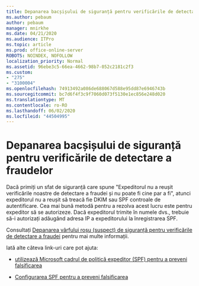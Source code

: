 ```yaml
---
title: Depanarea bacșișului de siguranță pentru verificările de detectare a fraudelor
ms.author: pebaum
author: pebaum
manager: mnirkhe
ms.date: 04/21/2020
ms.audience: ITPro
ms.topic: article
ms.prod: office-online-server
ROBOTS: NOINDEX, NOFOLLOW
localization_priority: Normal
ms.assetid: 96ebe3c5-66ea-4662-98b7-052c2181c2f3
ms.custom:
- "275"
- "3100004"
ms.openlocfilehash: 74913492a086de688067d588e95dd87e6946743b
ms.sourcegitcommit: bc7d6f4f3c9f7060d073f5130e1ec856e248d020
ms.translationtype: MT
ms.contentlocale: ro-RO
ms.lasthandoff: 06/02/2020
ms.locfileid: "44504995"
---
```

# <a name="troubleshooting-the-safety-tip-for-fraud-detection-checks"></a>Depanarea bacșișului de siguranță pentru verificările de detectare a fraudelor

Dacă primiți un sfat de siguranță care spune "Expeditorul nu a reușit verificările noastre de detectare a fraudei și nu poate fi cine par a fi", atunci expeditorul nu a reușit să treacă fie DKIM sau SPF controale de autentificare. Cea mai bună metodă pentru a rezolva acest lucru este pentru expeditor să se autorizeze. Dacă expeditorul trimite în numele dvs., trebuie să-i autorizați adăugând adresa IP a expeditorului la înregistrarea SPF.
  
Consultați [Depanarea vârfului roșu (suspect) de siguranță pentru verificările de detectare a fraudei](https://blogs.msdn.microsoft.com/tzink/2016/11/02/troubleshooting-the-red-suspicious-safety-tip-for-fraud-detection-checks/) pentru mai multe informații.
  
Iată alte câteva link-uri care pot ajuta:
  
- [utilizează Microsoft cadrul de politică expeditor (SPF) pentru a preveni falsificarea](https://docs.microsoft.com/microsoft-365/security/office-365-security/how-office-365-uses-spf-to-prevent-spoofing)

- [Configurarea SPF pentru a preveni falsificarea](https://docs.microsoft.com/microsoft-365/security/office-365-security/set-up-spf-in-office-365-to-help-prevent-spoofing)
